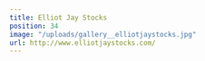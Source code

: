 ```yaml
---
title: Elliot Jay Stocks
position: 34
image: "/uploads/gallery__elliotjaystocks.jpg"
url: http://www.elliotjaystocks.com/
---
```


